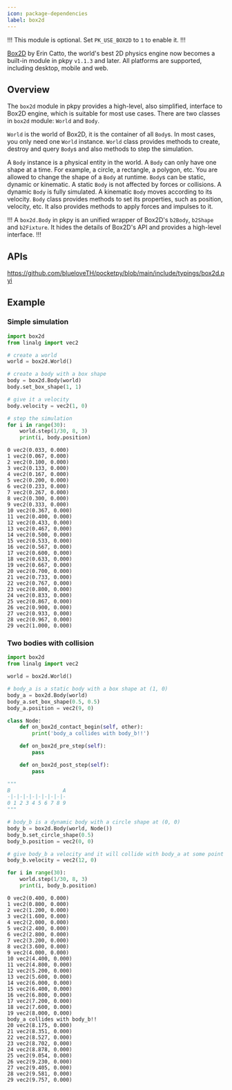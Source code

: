 ```yaml
---
icon: package-dependencies
label: box2d
---
```


!!!
This module is optional. Set `PK_USE_BOX2D` to `1` to enable it.
!!!

[Box2D](https://box2d.org/) by Erin Catto, the world's best 2D physics engine now becomes a built-in module in pkpy `v1.1.3` and later.
All platforms are supported, including desktop, mobile and web.

## Overview

The `box2d` module in pkpy provides a high-level, also simplified, interface to Box2D engine, which is suitable for most use cases.
There are two classes in `box2d` module: `World` and `Body`.

`World` is the world of Box2D, it is the container of all `Body`s.
In most cases, you only need one `World` instance.
`World` class provides methods to create, destroy and query `Body`s
and also methods to step the simulation.

A `Body` instance is a physical entity in the world.
A `Body` can only have one shape at a time.
For example, a circle, a rectangle, a polygon, etc.
You are allowed to change the shape of a `Body` at runtime.
`Body`s can be static, dynamic or kinematic.
A static `Body` is not affected by forces or collisions.
A dynamic `Body` is fully simulated.
A kinematic `Body` moves according to its velocity.
`Body` class provides methods to set its properties, such as position, velocity, etc.
It also provides methods to apply forces and impulses to it.

!!!
A `box2d.Body` in pkpy is an unified wrapper of Box2D's `b2Body`,
`b2Shape` and `b2Fixture`.
It hides the details of Box2D's API and provides a high-level interface.
!!!

## APIs

https://github.com/blueloveTH/pocketpy/blob/main/include/typings/box2d.pyi

## Example

### Simple simulation

```python
import box2d
from linalg import vec2

# create a world
world = box2d.World()

# create a body with a box shape
body = box2d.Body(world)
body.set_box_shape(1, 1)

# give it a velocity
body.velocity = vec2(1, 0)

# step the simulation
for i in range(30):
    world.step(1/30, 8, 3)
    print(i, body.position)
```

```
0 vec2(0.033, 0.000)
1 vec2(0.067, 0.000)
2 vec2(0.100, 0.000)
3 vec2(0.133, 0.000)
4 vec2(0.167, 0.000)
5 vec2(0.200, 0.000)
6 vec2(0.233, 0.000)
7 vec2(0.267, 0.000)
8 vec2(0.300, 0.000)
9 vec2(0.333, 0.000)
10 vec2(0.367, 0.000)
11 vec2(0.400, 0.000)
12 vec2(0.433, 0.000)
13 vec2(0.467, 0.000)
14 vec2(0.500, 0.000)
15 vec2(0.533, 0.000)
16 vec2(0.567, 0.000)
17 vec2(0.600, 0.000)
18 vec2(0.633, 0.000)
19 vec2(0.667, 0.000)
20 vec2(0.700, 0.000)
21 vec2(0.733, 0.000)
22 vec2(0.767, 0.000)
23 vec2(0.800, 0.000)
24 vec2(0.833, 0.000)
25 vec2(0.867, 0.000)
26 vec2(0.900, 0.000)
27 vec2(0.933, 0.000)
28 vec2(0.967, 0.000)
29 vec2(1.000, 0.000)
```

### Two bodies with collision

```python
import box2d
from linalg import vec2

world = box2d.World()

# body_a is a static body with a box shape at (1, 0)
body_a = box2d.Body(world)
body_a.set_box_shape(0.5, 0.5)
body_a.position = vec2(9, 0)

class Node:
    def on_box2d_contact_begin(self, other):
        print('body_a collides with body_b!!')

    def on_box2d_pre_step(self):
        pass

    def on_box2d_post_step(self):
        pass

"""
B                 A
-|-|-|-|-|-|-|-|-|-
0 1 2 3 4 5 6 7 8 9
"""

# body_b is a dynamic body with a circle shape at (0, 0)
body_b = box2d.Body(world, Node())
body_b.set_circle_shape(0.5)
body_b.position = vec2(0, 0)

# give body_b a velocity and it will collide with body_a at some point
body_b.velocity = vec2(12, 0)

for i in range(30):
    world.step(1/30, 8, 3)
    print(i, body_b.position)
```

```
0 vec2(0.400, 0.000)
1 vec2(0.800, 0.000)
2 vec2(1.200, 0.000)
3 vec2(1.600, 0.000)
4 vec2(2.000, 0.000)
5 vec2(2.400, 0.000)
6 vec2(2.800, 0.000)
7 vec2(3.200, 0.000)
8 vec2(3.600, 0.000)
9 vec2(4.000, 0.000)
10 vec2(4.400, 0.000)
11 vec2(4.800, 0.000)
12 vec2(5.200, 0.000)
13 vec2(5.600, 0.000)
14 vec2(6.000, 0.000)
15 vec2(6.400, 0.000)
16 vec2(6.800, 0.000)
17 vec2(7.200, 0.000)
18 vec2(7.600, 0.000)
19 vec2(8.000, 0.000)
body_a collides with body_b!!
20 vec2(8.175, 0.000)
21 vec2(8.351, 0.000)
22 vec2(8.527, 0.000)
23 vec2(8.702, 0.000)
24 vec2(8.878, 0.000)
25 vec2(9.054, 0.000)
26 vec2(9.230, 0.000)
27 vec2(9.405, 0.000)
28 vec2(9.581, 0.000)
29 vec2(9.757, 0.000)
```